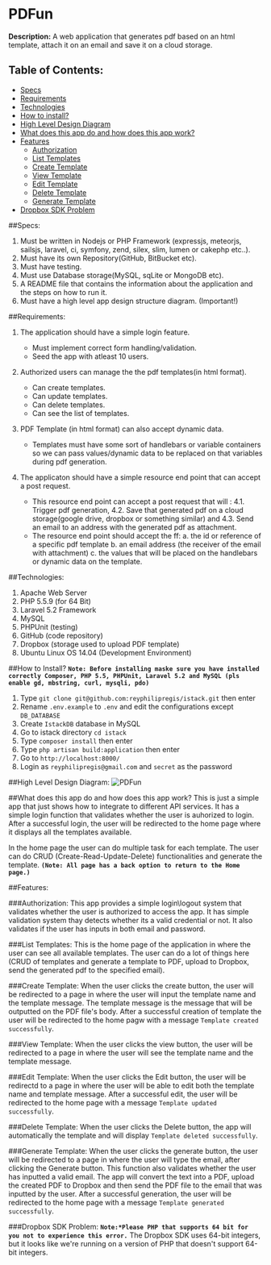# PDFun

**Description:** A web application that generates  pdf based on an html template, attach it on an email and save it on a cloud storage.

## Table of Contents:
* [Specs](#specs)
* [Requirements](#requirements)
* [Technologies](#technologies)
* [How to install?](#how-install)
* [High Level Design Diagram](#high-level-design-diagram)
* [What does this app do and how does this app work?](#how-app-work)
* [Features](#features)
  * [Authorization](#authorization)
  * [List Templates](#list)
  * [Create Template](#create)
  * [View Template](#view)
  * [Edit Template](#edit)
  * [Delete Template](#delete)
  * [Generate Template](#generate)
* [Dropbox SDK Problem](#dropbox-problem)

##<a name="specs">Specs:
1. Must be written in Nodejs or PHP Framework (expressjs, meteorjs, sailsjs, laravel, ci, symfony, zend, silex, slim, lumen or cakephp etc..).
2. Must have its own Repository(GitHub, BitBucket etc).
3. Must have testing.
4. Must use Database storage(MySQL, sqLite or MongoDB etc).
5. A README file that contains the information about the application and the steps on how to run it.
6. Must have a high level app design structure diagram. (Important!)

##<a name="requirements">Requirements:
1. The application should have a simple login feature.
    - Must implement correct form handling/validation.
    - Seed the app with atleast 10 users.

2. Authorized users can manage the the pdf templates(in html format).
    - Can create templates.
    - Can update templates.
    - Can delete templates.
    - Can see the list of templates.

3. PDF Template (in html format) can also accept dynamic data.
    - Templates must have some sort of handlebars or variable containers
      so we can pass values/dynamic data to be replaced on that variables during pdf generation.

4. The applicaton should have a simple resource end point that can accept a post request.
    - This resource end point can accept a post request that will :
    4.1. Trigger pdf generation,
    4.2. Save that generated pdf on a cloud storage(google drive, dropbox or something similar) and
    4.3. Send an email to an address with the generated pdf as attachment.
    - The resource end point should accept the ff:
      a. the id or reference of a specific pdf template
      b. an email address (the receiver of the email with attachment)
      c. the values that will be placed on the handlebars or dynamic data on the template.

##<a name="technologies">Technologies:
1. Apache Web Server
2. PHP 5.5.9 (for 64 Bit)
3. Laravel 5.2 Framework
4. MySQL
5. PHPUnit (testing)
6. GitHub (code repository)
7. Dropbox (storage used to upload PDF template)
8. Ubuntu Linux OS 14.04 (Development Environment)

##<a name="how-install">How to Install?
**`Note: Before installing maske sure you have installed correctly Composer, PHP 5.5, PHPUnit, Laravel 5.2 and MySQL (pls enable gd, mbstring, curl, mysqli, pdo)`**

1. Type `git clone git@github.com:reyphilipregis/istack.git` then enter
2. Rename `.env.example` to `.env` and edit the configurations except `DB_DATABASE`
3. Create `IstackDB` database in MySQL
4. Go to istack directory `cd istack`
5. Type `composer install` then enter
6. Type `php artisan build:application` then enter
7. Go to `http://localhost:8000/`
8. Login as `reyphilipregis@gmail.com` and `secret` as the password

##<a name="how-install">High Level Design Diagram:
![PDFun](http://i63.tinypic.com/29p2811.jpg)

##<a name="how-app-work">What does this app do and how does this app work?
This is just a simple app that just shows how to integrate to different API services. It has a simple login function that validates
whether the user is auhorized to login. After a successful login, the user will be redirected to the home page where it displays
all the templates available. 

In the home page the user can do multiple task for each template. The user can do CRUD (Create-Read-Update-Delete) 
functionalities and generate the template. **`(Note: All page has a back option to return to the Home page.)`**

##<a name="features">Features:

###<a name="authorization">Authorization:
This app provides a simple login\logout system that validates whether the user is authorized to access the app. It has simple
validation system thay detects whether its a valid credential or not. It also validates if the user has inputs in both email and password.

###<a name="list">List Templates:
This is the home page of the application in where the user can see all available templates. The user can do a lot of things here
(CRUD of templates and generate a template to PDF, upload to Dropbox, send the generated pdf to the specified email).

###<a name="create">Create Template:
When the user clicks the create button, the user will be redirected to a page in where the user will input the template name
and the template message. The template message is the message that will be outputted on the PDF file's body. After a successful
creation of template the user will be redirected to the home pagw with a message `Template created successfully`.

###<a name="view">View Template:
When the user clicks the view button, the user will be redirected to a page in where the user will see the template name
and the template message.

###<a name="edit">Edit Template:
When the user clicks the Edit button, the user will be redirectd to a page in where the user will be able to edit both the
template name and template message. After a successful edit, the user will be redirected to the home page with a message
`Template updated successfully`.

###<a name="delete">Delete Template:
When the user clicks the Delete button, the app will automatically the template and will display `Template deleted successfully`.

###<a name="generate">Generate Template:
When the user clicks the generate button, the user will be redirected to a page in where the user will type the
email, after clicking the Generate button. This function also validates whether the user has inputted a valid email. 
The app will convert the text into a PDF, upload the created PDF to Dropbox and then send the PDF file to the email 
that was inputted by the user. After a successful generation, the user will be redirected to the home page with a message `Template generated successfully`.

###<a name="dropbox-problem">Dropbox SDK Problem:
**`Note:*Please PHP that supports 64 bit for you not to experience this error.`**
The Dropbox SDK uses 64-bit integers, but it looks like we're running on a version of PHP that doesn't support 64-bit integers.
